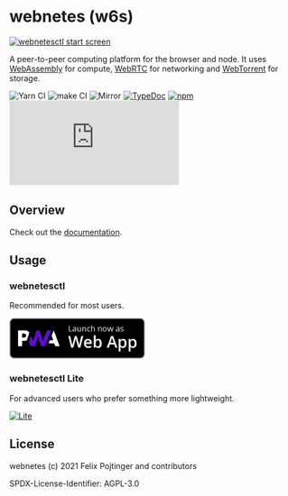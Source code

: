 # webnetes (w6s)

[![webnetesctl start screen](https://docs.webnetes.dev/getting-started/img/start.png)](https://webnetes.dev/)

A peer-to-peer computing platform for the browser and node. It uses [WebAssembly](https://en.wikipedia.org/wiki/WebAssembly) for compute, [WebRTC](https://en.wikipedia.org/wiki/WebRTC) for networking and [WebTorrent](https://en.wikipedia.org/wiki/WebTorrent) for storage.

![Yarn CI](https://github.com/alphahorizonio/webnetes/workflows/Yarn%20CI/badge.svg)
![make CI](https://github.com/alphahorizonio/webnetes/workflows/make%20CI/badge.svg)
![Mirror](https://github.com/alphahorizonio/webnetes/workflows/Mirror/badge.svg)
[![TypeDoc](https://img.shields.io/badge/TypeScript-Documentation-informational)](https://alphahorizonio.github.io/webnetes/)
[![npm](https://img.shields.io/npm/v/@alphahorizonio/webnetes)](https://www.npmjs.com/package/@alphahorizonio/webnetes)
[![Matrix](https://img.shields.io/matrix/webnetes-users:matrix.org)](https://matrix.to/#/#webnetes-users:matrix.org?via=matrix.org)

## Overview

Check out the [documentation](https://docs.webnetes.dev/).

## Usage

### webnetesctl

Recommended for most users.

[<img src="https://github.com/alphahorizonio/webnetesctl/raw/main/img/launch.png" width="240">](https://webnetes.dev/)

### webnetesctl Lite

For advanced users who prefer something more lightweight.

[![Lite](https://img.shields.io/badge/webnetesctl%20Lite-lite.webnetes.dev-blueviolet)](https://lite.webnetes.dev/)

## License

webnetes (c) 2021 Felix Pojtinger and contributors

SPDX-License-Identifier: AGPL-3.0
